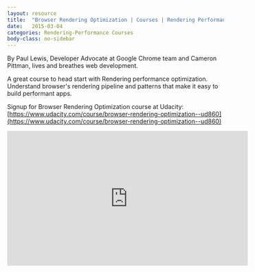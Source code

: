 ```yaml
---
layout: resource
title:  "Browser Rendering Optimization | Courses | Rendering Performance"
date:   2015-03-04
categories: Rendering-Performance Courses
body-class: no-sidebar
---
```


By Paul Lewis, Developer Advocate at Google Chrome team and Cameron Pittman, lives and breathes web development.

A great course to head start with Rendering performance optimization. Understand browser's rendering pipeline and patterns that make it easy to build performant apps.

Signup for Browser Rendering Optimization course at Udacity: [https://www.udacity.com/course/browser-rendering-optimization--ud860](https://www.udacity.com/course/browser-rendering-optimization--ud860)

<iframe width="560" height="315" src="https://www.youtube.com/embed/v5us0j3QmW4" frameborder="0" allowfullscreen></iframe>